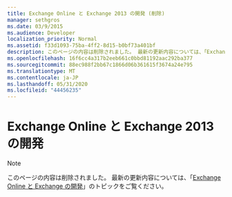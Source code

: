 ```yaml
---
title: Exchange Online と Exchange 2013 の開発 (削除)
manager: sethgros
ms.date: 03/9/2015
ms.audience: Developer
localization_priority: Normal
ms.assetid: f33d1093-75ba-4ff2-8d15-b0bf73a401bf
description: このページの内容は削除されました。 最新の更新内容については、「Exchange Online と Exchange の開発」のトピックをご覧ください。
ms.openlocfilehash: 16f6cc4a317b2eeb661c0bbd81192aac292ba377
ms.sourcegitcommit: 88ec988f2bb67c1866d06b361615f3674a24e795
ms.translationtype: MT
ms.contentlocale: ja-JP
ms.lasthandoff: 05/31/2020
ms.locfileid: "44456235"
---
```

# <a name="exchange-online-and-exchange-2013-development"></a>Exchange Online と Exchange 2013 の開発

> [!NOTE] 
> このページの内容は削除されました。 最新の更新内容については、「[Exchange Online と Exchange の開発](exchange-server-development.md)」のトピックをご覧ください。

